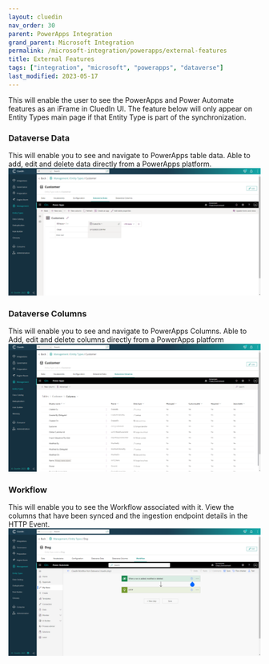 ```yaml
---
layout: cluedin
nav_order: 30
parent: PowerApps Integration
grand_parent: Microsoft Integration
permalink: /microsoft-integration/powerapps/external-features
title: External Features
tags: ["integration", "microsoft", "powerapps", "dataverse"]
last_modified: 2023-05-17
---
```


This will enable the user to see the PowerApps and Power Automate features as an iFrame in CluedIn UI. The feature below will only appear on Entity Types main page if that Entity Type is part of the synchronization.

### Dataverse Data
This will enable you to see and navigate to PowerApps table data. Able to add, edit and delete data directly from a PowerApps platform.
![iFrame Dataverse Data](./images/iframe-dataverse-data.png)

### Dataverse Columns
This will enable you to see and navigate to PowerApps Columns. Able to Add, edit and delete columns directly from a PowerApps platform
![iFrame Dataverse Column](./images/iframe-dataverse-column.png)

### Workflow
This will enable you to see the Workflow associated with it. View the columns that have been synced and the ingestion endpoint details in the HTTP Event.
![iFrame Workflow](./images/iframe-workflow.png)